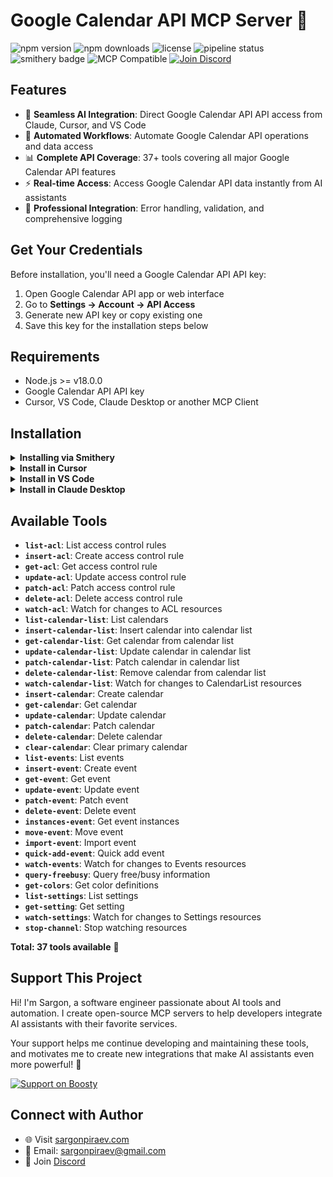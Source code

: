 # Google Calendar API MCP Server 🔧

![npm version](https://img.shields.io/npm/v/@sargonpiraev/google-calendar-mcp-server)
![npm downloads](https://img.shields.io/npm/dw/@sargonpiraev/google-calendar-mcp-server)
![license](https://img.shields.io/github/license/sargonpiraev/google-calendar-mcp-server)
![pipeline status](https://gitlab.com/sargonpiraev/google-calendar-mcp-server/badges/main/pipeline.svg)
![smithery badge](https://smithery.ai/badge/@sargonpiraev/google-calendar-mcp-server)
![MCP Compatible](https://img.shields.io/badge/MCP-Compatible-blue)
[![Join Discord](https://img.shields.io/discord/1331631275464671347?color=7289da&label=Discord&logo=discord)](https://discord.gg/ZsWGxRGj)

## Features

- 🔌 **Seamless AI Integration**: Direct Google Calendar API API access from Claude, Cursor, and VS Code
- 🤖 **Automated Workflows**: Automate Google Calendar API operations and data access
- 📊 **Complete API Coverage**: 37+ tools covering all major Google Calendar API features
- ⚡ **Real-time Access**: Access Google Calendar API data instantly from AI assistants
- 🔧 **Professional Integration**: Error handling, validation, and comprehensive logging

## Get Your Credentials

Before installation, you'll need a Google Calendar API API key:

1. Open Google Calendar API app or web interface
2. Go to **Settings → Account → API Access**
3. Generate new API key or copy existing one
4. Save this key for the installation steps below

## Requirements

- Node.js >= v18.0.0
- Google Calendar API API key
- Cursor, VS Code, Claude Desktop or another MCP Client

## Installation

<details>
<summary><b>Installing via Smithery</b></summary>

To install Google Calendar API MCP Server for any client automatically via [Smithery](https://smithery.ai):

```bash
npx -y @smithery/cli@latest install @sargonpiraev/google-calendar-mcp-server --client <CLIENT_NAME>
```

</details>

<details>
<summary><b>Install in Cursor</b></summary>

#### Cursor One-Click Installation

[![Install MCP Server](https://cursor.com/deeplink/mcp-install-dark.svg)](https://cursor.com/install-mcp?name=@sargonpiraev/google-calendar-mcp-server&config=eyJjb21tYW5kIjoibnB4IiwiYXJncyI6WyIteSIsIkBzYXJnb25waXJhZXYvZ29vZ2xlLWNhbGVuZGFyLW1jcC1zZXJ2ZXIiXSwiZW52Ijp7IkdPT0dMRV9DQUxFTkRBUl9DTElFTlRfSUQiOiJ5b3VyX2dvb2dsZV9jYWxlbmRhcl9jbGllbnRfaWRfaGVyZSIsIkdPT0dMRV9DQUxFTkRBUl9DTElFTlRfU0VDUkVUIjoieW91cl9nb29nbGVfY2FsZW5kYXJfY2xpZW50X3NlY3JldF9oZXJlIn19)

#### Manual Configuration

Add to your Cursor `~/.cursor/mcp.json` file:

```json
{
  "mcpServers": {
    "google-calendar-mcp-server": {
      "command": "npx",
      "args": ["-y", "@sargonpiraev/google-calendar-mcp-server"],
      "env": {
        "GOOGLE_CALENDAR_CLIENT_ID": "your-google_calendar_client_id",
        "GOOGLE_CALENDAR_CLIENT_SECRET": "your-google_calendar_client_secret"
      }
    }
  }
}
```

</details>

<details>
<summary><b>Install in VS Code</b></summary>

[![Install in VS Code](https://img.shields.io/badge/VS_Code-Install_MCP-0098FF)](vscode:mcp/install?%7B%22name%22%3A%22google-calendar-mcp-server%22%2C%22command%22%3A%22npx%22%2C%22args%22%3A%5B%22-y%22%2C%22@sargonpiraev/google-calendar-mcp-server%22%5D%7D)

Or add manually to your VS Code settings:

```json
"mcp": {
  "servers": {
    "google-calendar-mcp-server": {
      "type": "stdio",
      "command": "npx",
      "args": ["-y", "@sargonpiraev/google-calendar-mcp-server"],
      "env": {
        "GOOGLE_CALENDAR_CLIENT_ID": "your-google_calendar_client_id",
        "GOOGLE_CALENDAR_CLIENT_SECRET": "your-google_calendar_client_secret"
      }
    }
  }
}
```

</details>

<details>
<summary><b>Install in Claude Desktop</b></summary>

Add to your `claude_desktop_config.json`:

```json
{
  "mcpServers": {
    "google-calendar-mcp-server": {
      "command": "npx",
      "args": ["-y", "@sargonpiraev/google-calendar-mcp-server"],
      "env": {
        "GOOGLE_CALENDAR_CLIENT_ID": "your-google_calendar_client_id",
        "GOOGLE_CALENDAR_CLIENT_SECRET": "your-google_calendar_client_secret"
      }
    }
  }
}
```

</details>

## Available Tools

- **`list-acl`**: List access control rules
- **`insert-acl`**: Create access control rule
- **`get-acl`**: Get access control rule
- **`update-acl`**: Update access control rule
- **`patch-acl`**: Patch access control rule
- **`delete-acl`**: Delete access control rule
- **`watch-acl`**: Watch for changes to ACL resources
- **`list-calendar-list`**: List calendars
- **`insert-calendar-list`**: Insert calendar into calendar list
- **`get-calendar-list`**: Get calendar from calendar list
- **`update-calendar-list`**: Update calendar in calendar list
- **`patch-calendar-list`**: Patch calendar in calendar list
- **`delete-calendar-list`**: Remove calendar from calendar list
- **`watch-calendar-list`**: Watch for changes to CalendarList resources
- **`insert-calendar`**: Create calendar
- **`get-calendar`**: Get calendar
- **`update-calendar`**: Update calendar
- **`patch-calendar`**: Patch calendar
- **`delete-calendar`**: Delete calendar
- **`clear-calendar`**: Clear primary calendar
- **`list-events`**: List events
- **`insert-event`**: Create event
- **`get-event`**: Get event
- **`update-event`**: Update event
- **`patch-event`**: Patch event
- **`delete-event`**: Delete event
- **`instances-event`**: Get event instances
- **`move-event`**: Move event
- **`import-event`**: Import event
- **`quick-add-event`**: Quick add event
- **`watch-events`**: Watch for changes to Events resources
- **`query-freebusy`**: Query free/busy information
- **`get-colors`**: Get color definitions
- **`list-settings`**: List settings
- **`get-setting`**: Get setting
- **`watch-settings`**: Watch for changes to Settings resources
- **`stop-channel`**: Stop watching resources

**Total: 37 tools available** 🎯

## Support This Project

Hi! I'm Sargon, a software engineer passionate about AI tools and automation. I create open-source MCP servers to help developers integrate AI assistants with their favorite services.

Your support helps me continue developing and maintaining these tools, and motivates me to create new integrations that make AI assistants even more powerful! 🚀

[![Support on Boosty](https://img.shields.io/badge/Support-Boosty-orange?logo=data:image/svg+xml;base64,PHN2ZyB3aWR0aD0iMjQiIGhlaWdodD0iMjQiIHZpZXdCb3g9IjAgMCAyNCAyNCIgZmlsbD0ibm9uZSIgeG1sbnM9Imh0dHA6Ly93d3cudzMub3JnLzIwMDAvc3ZnIj4KPHBhdGggZD0iTTEyIDJMMTMuMDkgOC4yNkwyMCA5TDEzLjA5IDE1Ljc0TDEyIDIyTDEwLjkxIDE1Ljc0TDQgOUwxMC45MSA4LjI2TDEyIDJaIiBmaWxsPSJ3aGl0ZSIvPgo8L3N2Zz4K)](https://boosty.to/sargonpiraev)

## Connect with Author

- 🌐 Visit [sargonpiraev.com](https://sargonpiraev.com)
- 📧 Email: [sargonpiraev@gmail.com](mailto:sargonpiraev@gmail.com)
- 💬 Join [Discord](https://discord.gg/ZsWGxRGj)
